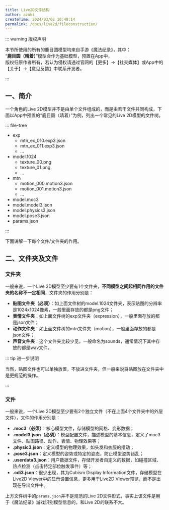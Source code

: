 ```yaml
---
title: Live2D文件结构
author: azuki
createTime: 2024/03/02 10:48:14
permalink: /docs/live2d/fileconstruction/
---
```


::: warning 版权声明

本节所使用的所有的鹿目圆模型均来自手游《魔法纪录》，其中：  
“**鹿目圆（晴着）**”模型会作为基础模型，预置在App中，    
版权归原作者所有，若认为侵权请通过官网的【更多】->【社交媒体】或App中的【关于】->【意见反馈】中联系开发者。

:::

## 一、简介

一个角色的Live 2D模型并不是由单个文件组成的，而是由若干文件共同构成，下面以App中预置的“鹿目圆（晴着）”为例，列出一个常见的Live 2D模型的文件树。

::: file-tree

- exp
  - mtn_ex_010.exp3.json
  - mtn_ex_011.exp3.json
  - ...
- model.1024
  - texture_00.png
  - texture_01.png
  - ...
- mtn
  - motion_000.motion3.json
  - motion_001.motion3.json
  - ...
- model.moc3
- model.model3.json
- model.physics3.json
- model.pose3.json
- params.json

:::

下面讲解一下每个文件/文件夹的作用。

## 二、文件夹及文件

### **文件夹**

一般来说，一个Live 2D模型至少要有1个文件夹，**不同模型之间起相同作用的文件夹的名称不一定相同**，文件夹的作用分别是：

- **贴图文件夹（必须）**：如上面文件树的model.1024文件夹，表示贴图的分辨率是1024x1024像素，一般里面存放的都是png文件；
- **表情文件夹**：如上面文件树的exp文件夹（expression），一般里面存放的都是json文件；
- **动作文件夹**：如上面文件树的mtn文件夹（motion），一般里面存放的都是json文件；
- **声音文件夹**：这个文件夹比较少见，一般命名为sounds，通常情况下其中存放的都是wav文件。

::: tip 进一步说明

当然，贴图文件也可以单独放置，不放进文件夹，但一般来说将贴图放在文件夹中是更规范的操作。

:::

### **文件**

一般来说，一个Live 2D模型至少要有2个独立文件（不在上面4个文件夹中的外层文件），文件的作用分别是：

- **.moc3（必须）**：核心模型文件，存储模型的网格、变形数据；
- **.model3.json（必须）**：模型配置文件，描述模型的基本信息，定义了moc3文件、贴图路径、动作、表情、物理效果等；
- **.physic3.json**：定义模型的物理效果，如头发和衣服的摆动；
- **.pose3.json**：定义模型的姿势或特定的姿态，防止模型姿势错乱；
- **.userdata3.json**：用户数据文件，存储开发者自定义的数据，如碰撞区域、热点检测（点击特定部位触发事件）等；
- **.cdi3.json**：很少出现，其为Cubism Display Information文件，存储模型在Live2D Viewer中的显示设置信息，更多用于Live2D Viewer预览，而不是出现在导出文件中。

上方文件树中的`params.json`并不是规范的Live 2D文件形式，事实上该文件是用于《魔法纪录》游戏识别模型信息的，和Live 2D的联系不大。